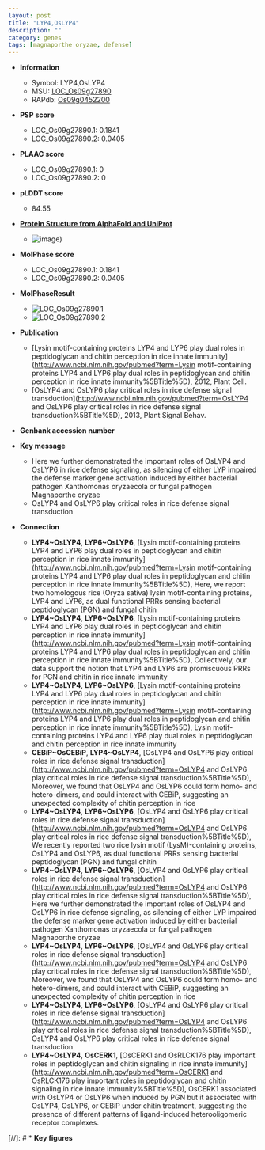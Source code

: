 ```yaml
---
layout: post
title: "LYP4,OsLYP4"
description: ""
category: genes
tags: [magnaporthe oryzae, defense]
---
```


* **Information**  
    + Symbol: LYP4,OsLYP4  
    + MSU: [LOC_Os09g27890](http://rice.plantbiology.msu.edu/cgi-bin/ORF_infopage.cgi?orf=LOC_Os09g27890)  
    + RAPdb: [Os09g0452200](http://rapdb.dna.affrc.go.jp/viewer/gbrowse_details/irgsp1?name=Os09g0452200)  

* **PSP score**  
    + LOC_Os09g27890.1: 0.1841 
    + LOC_Os09g27890.2: 0.0405 

* **PLAAC score**  
    + LOC_Os09g27890.1: 0 
    + LOC_Os09g27890.2: 0 

* **pLDDT score**
    + 84.55

* **[Protein Structure from AlphaFold and UniProt](https://www.uniprot.org/uniprotkb/Q67UE8/entry#structure)**
    + ![image](https://ricepsp.github.io/images/Q6/AF-Q67UE8-F1.png))

* **MolPhase score**
    + LOC_Os09g27890.1: 0.1841
    + LOC_Os09g27890.2: 0.0405

* **MolPhaseResult**
    + ![LOC_Os09g27890.1](https://ricepsp.github.io/pictures/LOC_Os09g/LOC_Os09g27890.1.png)
    + ![LOC_Os09g27890.2](https://ricepsp.github.io/pictures/LOC_Os09g/LOC_Os09g27890.2.png)

* **Publication**  
    + [Lysin motif-containing proteins LYP4 and LYP6 play dual roles in peptidoglycan and chitin perception in rice innate immunity](http://www.ncbi.nlm.nih.gov/pubmed?term=Lysin motif-containing proteins LYP4 and LYP6 play dual roles in peptidoglycan and chitin perception in rice innate immunity%5BTitle%5D), 2012, Plant Cell.
    + [OsLYP4 and OsLYP6 play critical roles in rice defense signal transduction](http://www.ncbi.nlm.nih.gov/pubmed?term=OsLYP4 and OsLYP6 play critical roles in rice defense signal transduction%5BTitle%5D), 2013, Plant Signal Behav.

* **Genbank accession number**  

* **Key message**  
    + Here we further demonstrated the important roles of OsLYP4 and OsLYP6 in rice defense signaling, as silencing of either LYP impaired the defense marker gene activation induced by either bacterial pathogen Xanthomonas oryzaecola or fungal pathogen Magnaporthe oryzae
    + OsLYP4 and OsLYP6 play critical roles in rice defense signal transduction

* **Connection**  
    + __LYP4~OsLYP4__, __LYP6~OsLYP6__, [Lysin motif-containing proteins LYP4 and LYP6 play dual roles in peptidoglycan and chitin perception in rice innate immunity](http://www.ncbi.nlm.nih.gov/pubmed?term=Lysin motif-containing proteins LYP4 and LYP6 play dual roles in peptidoglycan and chitin perception in rice innate immunity%5BTitle%5D), Here, we report two homologous rice (Oryza sativa) lysin motif-containing proteins, LYP4 and LYP6, as dual functional PRRs sensing bacterial peptidoglycan (PGN) and fungal chitin
    + __LYP4~OsLYP4__, __LYP6~OsLYP6__, [Lysin motif-containing proteins LYP4 and LYP6 play dual roles in peptidoglycan and chitin perception in rice innate immunity](http://www.ncbi.nlm.nih.gov/pubmed?term=Lysin motif-containing proteins LYP4 and LYP6 play dual roles in peptidoglycan and chitin perception in rice innate immunity%5BTitle%5D), Collectively, our data support the notion that LYP4 and LYP6 are promiscuous PRRs for PGN and chitin in rice innate immunity
    + __LYP4~OsLYP4__, __LYP6~OsLYP6__, [Lysin motif-containing proteins LYP4 and LYP6 play dual roles in peptidoglycan and chitin perception in rice innate immunity](http://www.ncbi.nlm.nih.gov/pubmed?term=Lysin motif-containing proteins LYP4 and LYP6 play dual roles in peptidoglycan and chitin perception in rice innate immunity%5BTitle%5D), Lysin motif-containing proteins LYP4 and LYP6 play dual roles in peptidoglycan and chitin perception in rice innate immunity
    + __CEBiP~OsCEBiP__, __LYP4~OsLYP4__, [OsLYP4 and OsLYP6 play critical roles in rice defense signal transduction](http://www.ncbi.nlm.nih.gov/pubmed?term=OsLYP4 and OsLYP6 play critical roles in rice defense signal transduction%5BTitle%5D), Moreover, we found that OsLYP4 and OsLYP6 could form homo- and hetero-dimers, and could interact with CEBiP, suggesting an unexpected complexity of chitin perception in rice
    + __LYP4~OsLYP4__, __LYP6~OsLYP6__, [OsLYP4 and OsLYP6 play critical roles in rice defense signal transduction](http://www.ncbi.nlm.nih.gov/pubmed?term=OsLYP4 and OsLYP6 play critical roles in rice defense signal transduction%5BTitle%5D), We recently reported two rice lysin motif (LysM)-containing proteins, OsLYP4 and OsLYP6, as dual functional PRRs sensing bacterial peptidoglycan (PGN) and fungal chitin
    + __LYP4~OsLYP4__, __LYP6~OsLYP6__, [OsLYP4 and OsLYP6 play critical roles in rice defense signal transduction](http://www.ncbi.nlm.nih.gov/pubmed?term=OsLYP4 and OsLYP6 play critical roles in rice defense signal transduction%5BTitle%5D), Here we further demonstrated the important roles of OsLYP4 and OsLYP6 in rice defense signaling, as silencing of either LYP impaired the defense marker gene activation induced by either bacterial pathogen Xanthomonas oryzaecola or fungal pathogen Magnaporthe oryzae
    + __LYP4~OsLYP4__, __LYP6~OsLYP6__, [OsLYP4 and OsLYP6 play critical roles in rice defense signal transduction](http://www.ncbi.nlm.nih.gov/pubmed?term=OsLYP4 and OsLYP6 play critical roles in rice defense signal transduction%5BTitle%5D), Moreover, we found that OsLYP4 and OsLYP6 could form homo- and hetero-dimers, and could interact with CEBiP, suggesting an unexpected complexity of chitin perception in rice
    + __LYP4~OsLYP4__, __LYP6~OsLYP6__, [OsLYP4 and OsLYP6 play critical roles in rice defense signal transduction](http://www.ncbi.nlm.nih.gov/pubmed?term=OsLYP4 and OsLYP6 play critical roles in rice defense signal transduction%5BTitle%5D), OsLYP4 and OsLYP6 play critical roles in rice defense signal transduction
    + __LYP4~OsLYP4__, __OsCERK1__, [OsCERK1 and OsRLCK176 play important roles in peptidoglycan and chitin signaling in rice innate immunity](http://www.ncbi.nlm.nih.gov/pubmed?term=OsCERK1 and OsRLCK176 play important roles in peptidoglycan and chitin signaling in rice innate immunity%5BTitle%5D), OsCERK1 associated with OsLYP4 or OsLYP6 when induced by PGN but it associated with OsLYP4, OsLYP6, or CEBiP under chitin treatment, suggesting the presence of different patterns of ligand-induced heterooligomeric receptor complexes.

[//]: # * **Key figures**  


